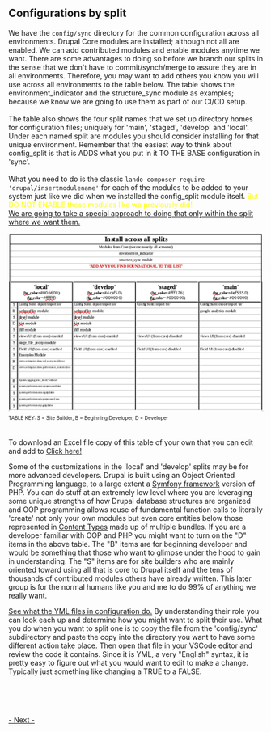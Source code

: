 
## Configurations by split

We have the `config/sync` directory for the common configuration across all environments.  Drupal Core modules are installed; although not all are enabled.  We can add contributed modules and enable modules anytime we want.  There are some advantages to doing so before we branch our splits in the sense that we don't have to commit/synch/merge to assure they are in all environments.  Therefore, you may want to add others you know you will use across all environments to the table below.  The table shows the environment_indicator and the structure_sync module as examples; because we know we are going to use them as part of our CI/CD setup.<br>
<br>
The table also shows the four split names that we set up directory homes for configuration files; uniquely for 'main', 'staged', 'develop' and 'local'.  Under each named split are modules you should consider installing for that unique environment.  Remember that the easiest way to think about config_split is that is ADDS what you put in it TO THE BASE configuration in 'sync'.<br>
<br>
What you need to do is the classic `lando composer require 'drupal/insertmodulename'` for each of the modules to be added to your system just like we did when we installed the config_split module itself.  <font color=yellow>But DO NOT ENABLE these modules like we previously did!</font><br>  [We are going to take a special approach to doing that only within the split where we want them.](../cicd/autoconfig.md#automate-the-automatic)

<img src="../cicd/captures/configtable.png"  width="1000">
<sup><sub>TABLE KEY:  S = Site Builder,  B = Beginning Developer,   D = Developer</sub></sup><br>
<br>

<p>To download an Excel file copy of this table of your own that you can edit and add to  <a href="armtec.services/assets/downloads/config_split_table.txt" download>Click here!</a>

  <br>

Some of the customizations in the 'local' and 'develop' splits may be for more advanced developers.  Drupal is built using an Object Oriented Programming language, to a large extent a [Symfony framework](https://symfony.com/) version of PHP.  You can do stuff at an extremely low level where you are leveraging some unique strengths of how Drupal database structures are organized and OOP programming allows reuse of fundamental function calls to literally 'create' not only your own modules but even core entities below those represented in [Content Types](http://www.drupal.org/docs/8/modules/allow-a-content-type-only-once-only-one/configuring-content-types) made up of multiple bundles.  If you are a developer familiar with OOP and PHP you might want to turn on the "D" items in the above table.  The "B" items are for beginning developer and would be something that those who want to glimpse under the hood to gain in understanding.  The "S" items are for site builders who are mainly oriented toward using all that is core to Drupal itself and the tens of thousands of contributed modules others have already written.  This later group is for the normal humans like you and me to do 99% of anything we really want.<br>

[See what the YML files in configuration do.](/cicd/configsplit4.html)  By understanding their role you can look each up and determine how you might want to split their use.  What you do when you want to split one is to copy the file from the 'config/sync' subdirectory and paste the copy into the directory you want to have some different action take place.  Then open that file in your VSCode editor and review the code it contains.  Since it is YML, a very "English" syntax, it is pretty easy to figure out what you would want to edit to make a change.  Typically just something like changing a TRUE to a FALSE.

<br>
<br>
<br>

[- Next -](../cicd/envindicator.md)
